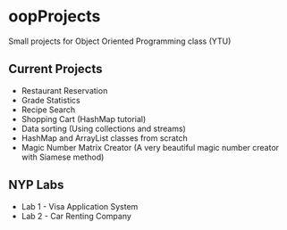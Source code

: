 # oopProjects
Small projects for Object Oriented Programming class (YTU)

## Current Projects
+ Restaurant Reservation
+ Grade Statistics
+ Recipe Search
+ Shopping Cart (HashMap tutorial)
+ Data sorting (Using collections and streams)
+ HashMap and ArrayList classes from scratch
+ Magic Number Matrix Creator (A very beautiful magic number creator with Siamese method)


## NYP Labs 
+ Lab 1 - Visa Application System
+ Lab 2 - Car Renting Company


